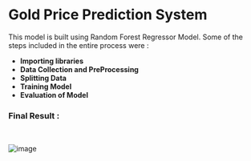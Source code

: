 # Gold Price Prediction System

This model is built using Random Forest Regressor Model.
Some of the steps included in the entire process were : 
<b> 
- Importing libraries
- Data Collection and PreProcessing
- Splitting Data
- Training Model
- Evaluation of Model
</b>

  ### Final Result :
  <br>
  
  ![image](https://github.com/dishamodi0910/MindWave/assets/106090499/903d2093-806a-4b97-8d1a-d59df1339b31)

  
